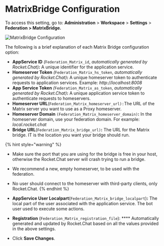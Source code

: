 # MatrixBridge Configuration

To access this setting, go to: **Administration** > **Workspace** > **Settings** > **Federation > MatrixBridge.**

![MatrixBridge Configuration](../../../../../../.gitbook/assets/2022-07-22\_12-28-56.png)

The following is a brief explanation of each Matrix Bridge configuration option:

* **AppService ID** _(_`Federation_Matrix_id`, _automatically generated by Rocket.Chat)**:**_ A unique identifier for the application service.
* **Homeserver Token** _(_`Federation_Matrix_hs_token`, _automatically generated by Rocket.Chat)_**:** A unique homeserver token to authenticate requests to application services. Example: _http://localhost:8008_
* **App Service Token** _(_`Federation_Matrix_as_token`, _automatically generated by Rocket.Chat)_**:** A unique application service token to authenticate requests to homeservers.
* **Homeserver URL**(`Federation_Matrix_homeserver_url):`The URL of the Matrix server you want to use as a Proxy homeserver.
* **Homeserver Domain** `(Federation_Matrix_homeserver_domain)`**:** In the homeserver domain, use your federation domain. For example: _local.rocket.chat_
* **Bridge URL**(`Federation_Matrix_bridge_url)`**:** The URL for the Matrix bridge. IT is the location you want your bridge should run.

{% hint style="warning" %}
* Make sure the port that you are using for the bridge is free in your host, otherwise the Rocket.Chat server will crash trying to run a bridge.
* We recommend a new, empty homeserver, to be used with the federation.
* No user should connect to the homeserver with third-party clients, only Rocket.Chat.
{% endhint %}

* **AppService User Localpart**(`Federation_Matrix_bridge_localpart`)**:** The local part of the user associated with the application service. The bot user used to execute some actions.
* **Registration** (`Federation_Matrix_registration_file`): \*\*\*\* Automatically generated and updated by Rocket.Chat based on all the values provided in the above settings.
* Click **Save Changes**.
